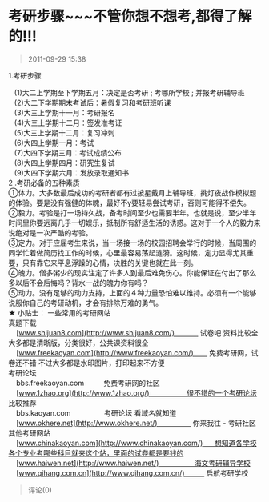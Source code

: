 # 考研步骤~~~不管你想不想考,都得了解的!!!
> 2011-09-29 15:38


1.考研步骤

   (1)大二上学期至下学期五月：决定是否考研 ; 考哪所学校 ; 并报考研辅导班  
   (2)大二下学期期末考试后：暑假复习和考研班听课  
   (3)大三上学期十一月：考研报名  
   (4)大三上学期十二月：签发准考证  
   (5)大三上学期十二月：复习冲刺  
   (6)大四上学期一月：考试  
   (7)大四下学期三月：考试成绩公布  
   (8)大四上学期四月：研究生复试  
   (9)大四下学期六月：发放录取通知书  
2 .考研必备的五种素质  
①体力。大多数最后成功的考研者都有过披星戴月上辅导班，挑灯夜战作模拟题的体验。要是没有强健的体魄，最好不y要轻易尝试考研，否则可能得不偿失。  
②毅力。考验是打一场持久战，备考时间至少也需要半年。也就是说，至少半年时间里你要远离几乎一切娱乐，抵制所有舒适生活的诱惑。这对于一个人的毅力来说绝对是一次严酷的考验。  
③定力。对于应届考生来说，当一场接一场的校园招聘会举行的时候，当周围的同学忙着做简历找工作的时候，心里最容易荡起涟漪。这时候，定力显得尤其重要，只有靠它来平息浮躁的心情，决胜的关键也就在此一刻。  
④魄力。僧多粥少的现实注定了许多人到最后难免伤心。你能保证在付出了那么多以后不会后悔吗？背水一战的魄力你有吗？  
⑤动力。没有足够的动力支持，上面的４种力量恐怕难以维持。必须有一个能够说服你自己的考研动机，才会有排除万难的勇气。  
★ 小贴士： 一些常用的考研网站  
真题下载  
    [www.shijuan8.com](http://www.shijuan8.com/)             试卷吧 资料比较全 大多都是清晰版，分类很好，公共课资料很全  
    [www.freekaoyan.com](http://www.freekaoyan.com/)        免费考研网，试卷还不错 不过大多都是水印图片，打印起来不方便  
考研论坛  
    bbs.freekaoyan.com          免费考研网的社区  
    [www.1zhao.org](http://www.1zhao.org/)                   很不错的一个考研论坛 比较推荐  
    bbs.kaoyan.com                 考研论坛 看域名就知道  
    [www.okhere.net](http://www.okhere.net/)                  你来我往 - 考研社区  
其他考研网站  
    [www.chinakaoyan.com](http://www.chinakaoyan.com/)      想知道各学校各个专业考哪些科目就来这个站，里面的试卷都是要钱的  
    [www.haiwen.net](http://www.haiwen.net/)                  海文考研辅导学校  
    [www.qihang.com.cn](http://www.qihang.com.cn/)           启航考研学校
> 评论(0)

